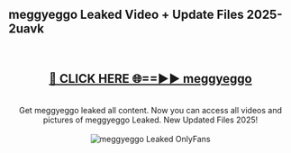 <h2>meggyeggo Leaked Video + Update Files 2025- 2uavk</h2>
<br>
<div align="center">
<h2><a href="https://libra.edu.pl?meggyeggo" rel="nofollow">🔴 CLICK HERE 🌐==►► meggyeggo</a></h2>
<br>
Get meggyeggo leaked all content. Now you can access all videos and pictures of meggyeggo Leaked. New Updated Files 2025!
<br>
<br>
<a href="https://libra.edu.pl?meggyeggo" rel="nofollow" data-target="animated-image.originalLink"><img src="https://i.ibb.co.com/WyWwxjT/player-gif2.gif" alt="meggyeggo Leaked OnlyFans" style="max-width: 100%; display: inline-block;" data-target="animated-image.originalImage"></a>
</div>
<br>